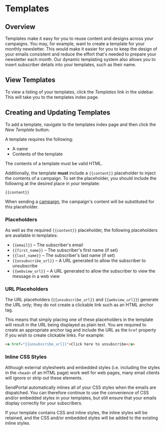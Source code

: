 # Templates

## Overview

Templates make it easy for you to reuse content and designs across your campaigns. You may, for example, want to create a template for your monthly newsletter. This would make it easier for you to keep the design of your emails consistent and reduce the effort that's needed to prepare your newsletter each month. Our dynamic templating system also allows you to insert subscriber details into your templates, such as their name.

## View Templates

To view a listing of your templates, click the _Templates_ link in the sidebar. This will take you to the templates index page.

## Creating and Updating Templates

To add a template, navigate to the templates index page and then click the _New Template_ button.

A template requires the following:

- A name
- Contents of the template

The contents of a template must be valid HTML.

Additionally, the template **must** include a `{{content}}` placeholder to inject the contents of a campaign. To set the placeholder, you should include the following at the desired place in your template:

```
{{content}}
```

When sending a [campaign](/docs/v2/features/campaigns), the campaign's content will be substituted for this placeholder.

### Placeholders

As well as the required `{{content}}` placeholder, the following placeholders are available in templates:

- `{{email}}` – The subscriber's email
- `{{first_name}}` – The subscriber's first name (if set)
- `{{last_name}}` – The subscriber's last name (if set)
- `{{unsubscribe_url}}` – A URL generated to allow the subscriber to unsubscribe
- `{{webview_url}}` – A URL generated to allow the subscriber to view the message in a web view

### URL Placeholders

The URL placeholders (`{{unsubscribe_url}}` and `{{webview_url}}`) generate the URL only; they do not create a clickable link such as an HTML anchor tag.

This means that simply placing one of these placeholders in the template will result in the URL being displayed as plain text. You are required to create an appropriate anchor tag and include the URL as the `href` property if you wish to create clickable links. For example:

```html
<a href="{{unsubscribe_url}}">Click here to unsubscribe</a>
```

### Inline CSS Styles

Although external stylesheets and embedded styles (i.e. including the styles in the `<head>` of an HTML page) work well for web pages, many email clients will ignore or strip out these elements.

SendPortal automatically inlines all of your CSS styles when the emails are dispatched. You can therefore continue to use the convenience of CSS and/or embedded styles in your templates, but still ensure that your emails display correctly for your subscribers.

If your template contains CSS and inline styles, the inline styles will be retained, and the CSS and/or embedded styles will be added to the existing inline styles.
